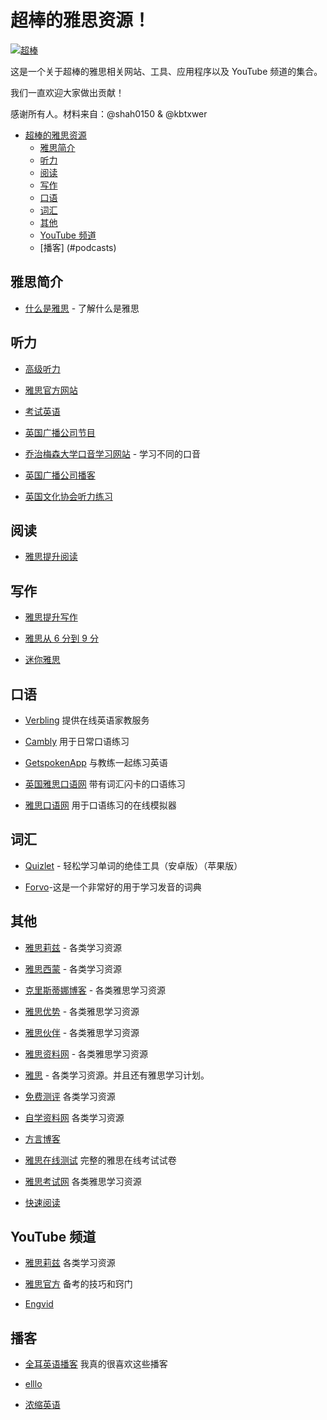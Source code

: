 # 超棒的雅思资源！

[![超棒](https://cdn.rawgit.com/sindresorhus/awesome/d7305f38d29fed78fa85652e3a63e154dd8e8829/media/badge.svg)](https://github.com/sindresorhus/awesome)

这是一个关于超棒的雅思相关网站、工具、应用程序以及 YouTube 频道的集合。

我们一直欢迎大家做出贡献！

感谢所有人。材料来自：@shah0150 & @kbtxwer

* [超棒的雅思资源](#awesome-ielts)
    * [雅思简介](#introielts)
    * [听力](#listening)
    * [阅读](#reading)
    * [写作](#writing)
    * [口语](#speaking)
    * [词汇](#vocabulary)
    * [其他](#others)
    * [YouTube 频道](#youtubechannels)
    * [播客] (#podcasts)

## 雅思简介

* [什么是雅思](http://takeielts.britishcouncil.org/choose-ielts/what-ielts) - 了解什么是雅思

## 听力

* [高级听力](http://www.highlevellistening.com/)

* [雅思官方网站](https://www.ielts.org/about-the-test/sample-test-questions)

* [考试英语](http://examenglish.com/IELTS/IELTS_listening.html)

* [英国广播公司节目](http://www.bbc.co.uk/programmes/b006qykl)

* [乔治梅森大学口音学习网站](http://accent.gmu.edu/) - 学习不同的口音

* [英国广播公司播客](http://learnenglish.britishcouncil.org/en/listen-and-watch)

* [英国文化协会听力练习](http://takeielts.britishcouncil.org/prepare-your-test/free-ielts-practice-tests/listening-practice-test-1?utm_source=futurelearn&utm_medium=listening_link&utm_content=week-3&utm_campaign=ieltsmooc4-2016)

## 阅读

* [雅思提升阅读](http://ielts-up.com/reading/ielts-reading-test.html)

## 写作

* [雅思提升写作](http://ielts-up.com/exercises/ielts-writing-exercises.html)

* [雅思从 6 分到 9 分](https://ielts69.com/)

* [迷你雅思](http://mini-ielts.com/)

## 口语

* [Verbling](https://www.verbling.com/) 提供在线英语家教服务

* [Cambly](https://www.cambly.com/) 用于日常口语练习

* [GetspokenApp](http://www.getspokenapp.com/) 与教练一起练习英语

* [英国雅思口语网]( http://www.ieltsspeaking.co.uk/) 带有词汇闪卡的口语练习

* [雅思口语网]( http://www.speakingielts.com/) 用于口语练习的在线模拟器

## 词汇

* [Quizlet](https://quizlet.com) - 轻松学习单词的绝佳工具（安卓版）（苹果版）

* [Forvo](http://forvo.com/)-这是一个非常好的用于学习发音的词典

## 其他

* [雅思莉兹](http://ieltsliz.com/) - 各类学习资源

* [雅思西蒙](http://ielts-simon.com/ielts-help-and-english-pr/) - 各类学习资源

* [克里斯蒂娜博客](http://www.cristinacabal.com/) - 各类雅思学习资源

* [雅思优势](http://ieltsadvantage.com/) - 各类雅思学习资源

* [雅思伙伴](http://www.ieltsbuddy.com/) - 各类雅思学习资源

* [雅思资料网](http://ieltsmaterial.com/) - 各类雅思学习资源

* [雅思](http://ieltsielts.com/more/study-plans/) - 各类学习资源。并且还有雅思学习计划。

* [免费测评](http://www.canadavisa.com/ielts/free-practice-tests.html) 各类学习资源

* [自学资料网](http://selfstudymaterials.com/) 各类学习资源

* [方言博客](http://dialectblog.com/)

* [雅思在线测试](https://ieltsonlinetests.com/) 完整的雅思在线考试试卷

* [雅思考试网](https://www.ielts-exam.net/) 各类雅思学习资源

* [快速阅读](https://www.huffingtonpost.com/tim-ferriss/speed-reading_b_5317784.html)

## YouTube 频道

* [雅思莉兹](https://www.youtube.com/user/ieltsliz) 各类学习资源

* [雅思官方](https://www.youtube.com/user/IELTSOfficial) 备考的技巧和窍门

* [Engvid](https://www.engvid.com/)

## 播客

* [全耳英语播客](https://www.allearsenglish.com/) 我真的很喜欢这些播客

* [elllo](http://elllo.org/)

* [浓缩英语](https://www.espressoenglish.net/)
